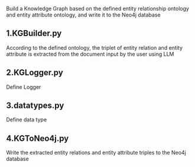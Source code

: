 Build a Knowledge Graph based on the defined entity relationship ontology and entity attribute ontology, and write it to the Neo4j database
## 1.KGBuilder.py
According to the defined ontology, the triplet of entity relation and entity attribute is extracted from the document input by the user using LLM
## 2.KGLogger.py
Define Logger
## 3.datatypes.py
Define data type
## 4.KGToNeo4j.py
Write the extracted entity relations and entity attribute triples to the Neo4j database